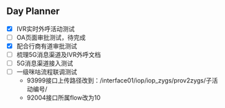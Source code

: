 ## Day Planner
- [x] IVR实时外呼活动测试
- [ ] OA页面审批测试，待完成
- [x] 配合行商有道审批测试
- [ ] 梳理5G消息渠道及IVR外呼文档
- [ ] 5G消息渠道接入测试
- [ ] 一级咪咕流程联调测试
	- 93999接口上传路径改到：/interface01/iop/iop_zygs/prov2zygs/子活动编号/
	- 92004接口所属flow改为10
